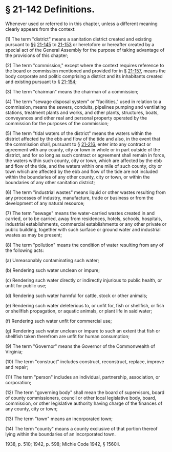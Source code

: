 # § 21-142 Definitions.

<p>Whenever used or referred to in this chapter, unless a different meaning clearly appears from the context:</p><p>(1) The term "district" means a sanitation district created and existing pursuant to §§ <a href='http://law.lis.virginia.gov/vacode/21-145/'>21-145</a> to <a href='http://law.lis.virginia.gov/vacode/21-153/'>21-153</a> or heretofore or hereafter created by a special act of the General Assembly for the purpose of taking advantage of the provisions of this chapter;</p><p>(2) The term "commission," except where the context requires reference to the board or commission mentioned and provided for in § <a href='http://law.lis.virginia.gov/vacode/21-157/'>21-157</a>, means the body corporate and politic comprising a district and its inhabitants created and existing pursuant to § <a href='http://law.lis.virginia.gov/vacode/21-154/'>21-154</a>;</p><p>(3) The term "chairman" means the chairman of a commission;</p><p>(4) The term "sewage disposal system" or "facilities," used in relation to a commission, means the sewers, conduits, pipelines pumping and ventilating stations, treatment plants and works, and other plants, structures, boats, conveyances and other real and personal property operated by the commission for the purposes of the commission;</p><p>(5) The term "tidal waters of the district" means the waters within the district affected by the ebb and flow of the tide and also, in the event that the commission shall, pursuant to § <a href='http://law.lis.virginia.gov/vacode/21-216/'>21-216</a>, enter into any contract or agreement with any county, city or town in whole or in part outside of the district, and for so long as such contract or agreement shall remain in force, the waters within such county, city or town, which are affected by the ebb and flow of the tide, and the waters within one mile of such county, city or town which are affected by the ebb and flow of the tide are not included within the boundaries of any other county, city or town, or within the boundaries of any other sanitation district;</p><p>(6) The term "industrial wastes" means liquid or other wastes resulting from any processes of industry, manufacture, trade or business or from the development of any natural resource;</p><p>(7) The term "sewage" means the water-carried wastes created in and carried, or to be carried, away from residences, hotels, schools, hospitals, industrial establishments, commercial establishments or any other private or public building, together with such surface or ground water and industrial wastes as may be present;</p><p>(8) The term "pollution" means the condition of water resulting from any of the following acts:</p><p>(a) Unreasonably contaminating such water;</p><p>(b) Rendering such water unclean or impure;</p><p>(c) Rendering such water directly or indirectly injurious to public health, or unfit for public use;</p><p>(d) Rendering such water harmful for cattle, stock or other animals;</p><p>(e) Rendering such water deleterious to, or unfit for, fish or shellfish, or fish or shellfish propagation, or aquatic animals, or plant life in said water;</p><p>(f) Rendering such water unfit for commercial use;</p><p>(g) Rendering such water unclean or impure to such an extent that fish or shellfish taken therefrom are unfit for human consumption;</p><p>(9) The term "Governor" means the Governor of the Commonwealth of Virginia;</p><p>(10) The term "construct" includes construct, reconstruct, replace, improve and repair;</p><p>(11) The term "person" includes an individual, partnership, association, or corporation;</p><p>(12) The term "governing body" shall mean the board of supervisors, board of county commissioners, council or other local legislative body, board, commission, or other legislative authority having charge of the finances of any county, city or town;</p><p>(13) The term "town" means an incorporated town;</p><p>(14) The term "county" means a county exclusive of that portion thereof lying within the boundaries of an incorporated town.</p><p>1938, p. 510; 1942, p. 598; Michie Code 1942, § 1560ii.</p>
